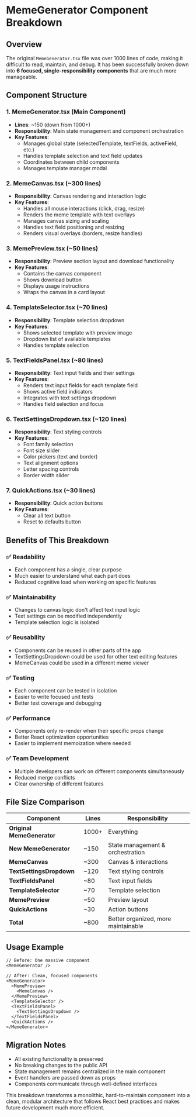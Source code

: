 # MemeGenerator Component Breakdown

## Overview
The original `MemeGenerator.tsx` file was over 1000 lines of code, making it difficult to read, maintain, and debug. It has been successfully broken down into **6 focused, single-responsibility components** that are much more manageable.

## Component Structure

### 1. **MemeGenerator.tsx** (Main Component)
- **Lines**: ~150 (down from 1000+)
- **Responsibility**: Main state management and component orchestration
- **Key Features**:
  - Manages global state (selectedTemplate, textFields, activeField, etc.)
  - Handles template selection and text field updates
  - Coordinates between child components
  - Manages template manager modal

### 2. **MemeCanvas.tsx** (~300 lines)
- **Responsibility**: Canvas rendering and interaction logic
- **Key Features**:
  - Handles all mouse interactions (click, drag, resize)
  - Renders the meme template with text overlays
  - Manages canvas sizing and scaling
  - Handles text field positioning and resizing
  - Renders visual overlays (borders, resize handles)

### 3. **MemePreview.tsx** (~50 lines)
- **Responsibility**: Preview section layout and download functionality
- **Key Features**:
  - Contains the canvas component
  - Shows download button
  - Displays usage instructions
  - Wraps the canvas in a card layout

### 4. **TemplateSelector.tsx** (~70 lines)
- **Responsibility**: Template selection dropdown
- **Key Features**:
  - Shows selected template with preview image
  - Dropdown list of available templates
  - Handles template selection

### 5. **TextFieldsPanel.tsx** (~80 lines)
- **Responsibility**: Text input fields and their settings
- **Key Features**:
  - Renders text input fields for each template field
  - Shows active field indicators
  - Integrates with text settings dropdown
  - Handles field selection and focus

### 6. **TextSettingsDropdown.tsx** (~120 lines)
- **Responsibility**: Text styling controls
- **Key Features**:
  - Font family selection
  - Font size slider
  - Color pickers (text and border)
  - Text alignment options
  - Letter spacing controls
  - Border width slider

### 7. **QuickActions.tsx** (~30 lines)
- **Responsibility**: Quick action buttons
- **Key Features**:
  - Clear all text button
  - Reset to defaults button

## Benefits of This Breakdown

### ✅ **Readability**
- Each component has a single, clear purpose
- Much easier to understand what each part does
- Reduced cognitive load when working on specific features

### ✅ **Maintainability**
- Changes to canvas logic don't affect text input logic
- Text settings can be modified independently
- Template selection logic is isolated

### ✅ **Reusability**
- Components can be reused in other parts of the app
- TextSettingsDropdown could be used for other text editing features
- MemeCanvas could be used in a different meme viewer

### ✅ **Testing**
- Each component can be tested in isolation
- Easier to write focused unit tests
- Better test coverage and debugging

### ✅ **Performance**
- Components only re-render when their specific props change
- Better React optimization opportunities
- Easier to implement memoization where needed

### ✅ **Team Development**
- Multiple developers can work on different components simultaneously
- Reduced merge conflicts
- Clear ownership of different features

## File Size Comparison

| Component | Lines | Responsibility |
|-----------|-------|----------------|
| **Original MemeGenerator** | 1000+ | Everything |
| **New MemeGenerator** | ~150 | State management & orchestration |
| **MemeCanvas** | ~300 | Canvas & interactions |
| **TextSettingsDropdown** | ~120 | Text styling controls |
| **TextFieldsPanel** | ~80 | Text input fields |
| **TemplateSelector** | ~70 | Template selection |
| **MemePreview** | ~50 | Preview layout |
| **QuickActions** | ~30 | Action buttons |
| **Total** | ~800 | Better organized, more maintainable |

## Usage Example

```tsx
// Before: One massive component
<MemeGenerator />

// After: Clean, focused components
<MemeGenerator>
  <MemePreview>
    <MemeCanvas />
  </MemePreview>
  <TemplateSelector />
  <TextFieldsPanel>
    <TextSettingsDropdown />
  </TextFieldsPanel>
  <QuickActions />
</MemeGenerator>
```

## Migration Notes

- All existing functionality is preserved
- No breaking changes to the public API
- State management remains centralized in the main component
- Event handlers are passed down as props
- Components communicate through well-defined interfaces

This breakdown transforms a monolithic, hard-to-maintain component into a clean, modular architecture that follows React best practices and makes future development much more efficient.
